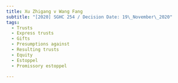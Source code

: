 ```yaml
---
title: Xu Zhigang v Wang Fang
subtitle: "[2020] SGHC 254 / Decision Date: 19\_November\_2020"
tags:
  - Trusts
  - Express trusts
  - Gifts
  - Presumptions against
  - Resulting trusts
  - Equity
  - Estoppel
  - Promissory estoppel

---
```

